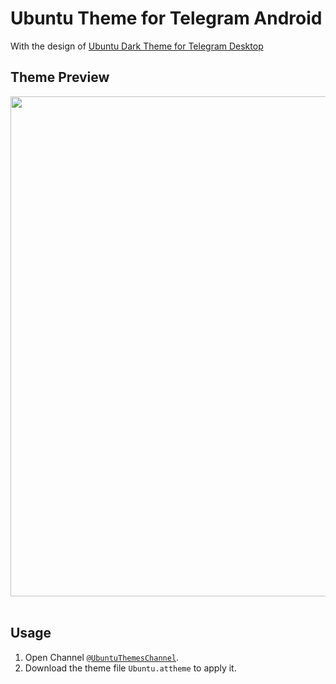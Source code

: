 # Ubuntu Theme for Telegram Android

With the design of [Ubuntu Dark Theme for Telegram Desktop](https://github.com/michaelkisiel/ubuntu-dark-telegram-theme)

## Theme Preview

<img src="https://raw.githubusercontent.com/shensven/ubuntu-telegram-android-theme/master/background.png" width="800px"> 
 
## Usage

1. Open Channel [`@UbuntuThemesChannel`](https://t.me/UbuntuThemesChannel).
2. Download the theme file `Ubuntu.attheme` to apply it.
